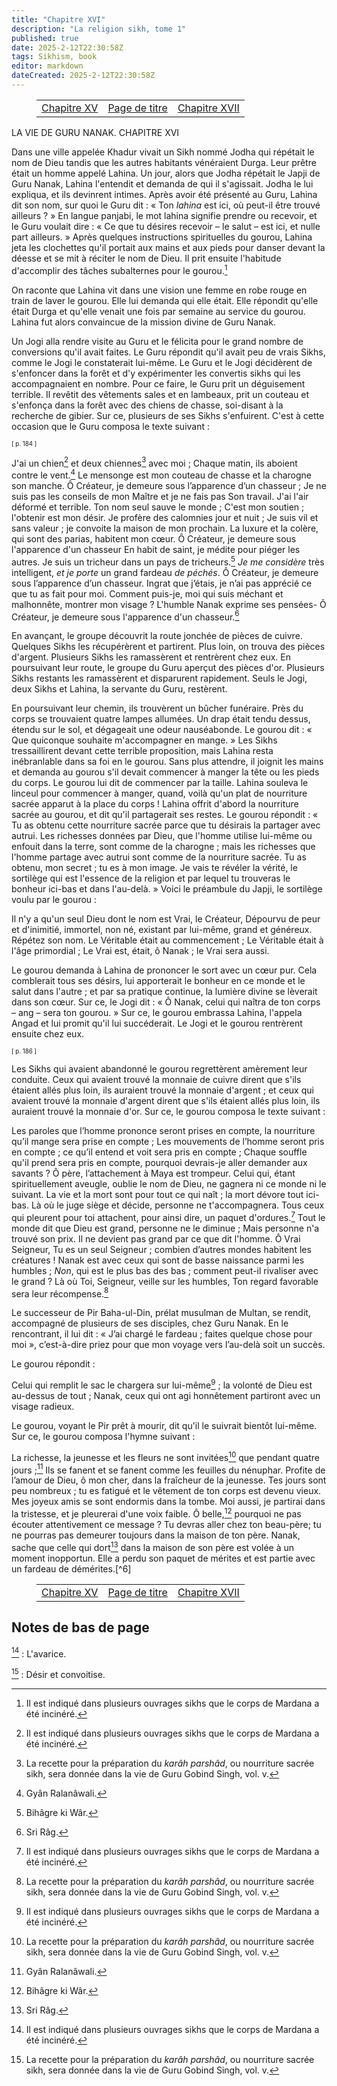 ```yaml
---
title: "Chapitre XVI"
description: "La religion sikh, tome 1"
published: true
date: 2025-2-12T22:30:58Z
tags: Sikhism, book
editor: markdown
dateCreated: 2025-2-12T22:30:58Z
---
```


<figure class="table chapter-navigator">
  <table>
    <tbody>
      <tr>
        <td>
        <a href="/fr/book/Sikhism/The_Sikh_Religion_Volume_1/Nanak_15">
          <span class="mdi mdi-arrow-left-drop-circle"></span><span class="pl-2">Chapitre XV</span>
        </a>
        </td>
        <td>
        <a href="/fr/book/Sikhism/The_Sikh_Religion_Volume_1">
          <span class="mdi mdi-book-open-variant"></span><span class="pl-2">Page de titre</span>
        </a>
        </td>
        <td>
        <a href="/fr/book/Sikhism/The_Sikh_Religion_Volume_1/Nanak_17">
          <span class="pr-2">Chapitre XVII</span><span class="mdi mdi-arrow-right-drop-circle"></span>
        </a>
        </td>
      </tr>
    </tbody>
  </table>
</figure>

LA VIE DE GURU NANAK. CHAPITRE XVI

Dans une ville appelée Khadur vivait un Sikh nommé Jodha qui répétait le nom de Dieu tandis que les autres habitants vénéraient Durga. Leur prêtre était un homme appelé Lahina. Un jour, alors que Jodha répétait le Japji de Guru Nanak, Lahina l'entendit et demanda de qui il s'agissait. Jodha le lui expliqua, et ils devinrent intimes. Après avoir été présenté au Guru, Lahina dit son nom, sur quoi le Guru dit : « Ton _lahina_ est ici, où peut-il être trouvé ailleurs ? » En langue panjabi, le mot lahina signifie prendre ou recevoir, et le Guru voulait dire : « Ce que tu désires recevoir – le salut – est ici, et nulle part ailleurs. » Après quelques instructions spirituelles du gourou, Lahina jeta les clochettes qu'il portait aux mains et aux pieds pour danser devant la déesse et se mit à réciter le nom de Dieu. Il prit ensuite l'habitude d'accomplir des tâches subalternes pour le gourou.[^1]

On raconte que Lahina vit dans une vision une femme en robe rouge en train de laver le gourou. Elle lui demanda qui elle était. Elle répondit qu'elle était Durga et qu'elle venait une fois par semaine au service du gourou. Lahina fut alors convaincue de la mission divine de Guru Nanak.

Un Jogi alla rendre visite au Guru et le félicita pour le grand nombre de conversions qu'il avait faites. Le Guru répondit qu'il avait peu de vrais Sikhs, comme le Jogi le constaterait lui-même. Le Guru et le Jogi décidèrent de s'enfoncer dans la forêt et d'y expérimenter les convertis sikhs qui les accompagnaient en nombre. Pour ce faire, le Guru prit un déguisement terrible. Il revêtit des vêtements sales et en lambeaux, prit un couteau et s'enfonça dans la forêt avec des chiens de chasse, soi-disant à la recherche de gibier. Sur ce, plusieurs de ses Sikhs s'enfuirent. C'est à cette occasion que le Guru composa le texte suivant :

<span id="p184"><sup><small>[ p. 184 ]</small></sup></span>

J'ai un chien[^1] et deux chiennes[^2] avec moi ;
Chaque matin, ils aboient contre le vent.[^3]
Le mensonge est mon couteau de chasse et la charogne son manche.
Ô Créateur, je demeure sous l’apparence d’un chasseur ;
Je ne suis pas les conseils de mon Maître et je ne fais pas Son travail.
J'ai l'air déformé et terrible.
Ton nom seul sauve le monde ;
C'est mon soutien ; l'obtenir est mon désir.
Je profère des calomnies jour et nuit ;
Je suis vil et sans valeur ; je convoite la maison de mon prochain.
La luxure et la colère, qui sont des parias, habitent mon cœur.
Ô Créateur, je demeure sous l'apparence d'un chasseur
En habit de saint, je médite pour piéger les autres.
Je suis un tricheur dans un pays de tricheurs.[^4]
_Je me considère_ très intelligent, _et je porte_ un grand fardeau _de péchés_.
Ô Créateur, je demeure sous l’apparence d’un chasseur.
Ingrat que j’étais, je n’ai pas apprécié ce que tu as fait pour moi.
Comment puis-je, moi qui suis méchant et malhonnête, montrer mon visage ?
L'humble Nanak exprime ses pensées-
Ô Créateur, je demeure sous l'apparence d'un chasseur.[^5]

En avançant, le groupe découvrit la route jonchée de pièces de cuivre. Quelques Sikhs les récupérèrent et partirent. Plus loin, on trouva des pièces d'argent. Plusieurs Sikhs les ramassèrent et rentrèrent chez eux. En poursuivant leur route, le groupe du Guru aperçut des pièces d'or. Plusieurs Sikhs restants les ramassèrent et disparurent rapidement. Seuls le Jogi, deux Sikhs et Lahina, la servante du Guru, restèrent.

En poursuivant leur chemin, ils trouvèrent un bûcher funéraire. Près du corps se trouvaient quatre lampes allumées. Un drap était tendu dessus, étendu sur le sol, et dégageait une odeur nauséabonde. Le gourou dit : « Que quiconque souhaite m'accompagner en mange. » Les Sikhs tressaillirent devant cette terrible proposition, mais Lahina resta inébranlable dans sa foi en le gourou. Sans plus attendre, il joignit les mains et demanda au gourou s'il devait commencer à manger la tête ou les pieds du corps. Le gourou lui dit de commencer par la taille. Lahina souleva le linceul pour commencer à manger, quand, voilà qu'un plat de nourriture sacrée apparut à la place du corps ! Lahina offrit d'abord la nourriture sacrée au gourou, et dit qu'il partagerait ses restes. Le gourou répondit : « Tu as obtenu cette nourriture sacrée parce que tu désirais la partager avec autrui. Les richesses données par Dieu, que l'homme utilise lui-même ou enfouit dans la terre, sont comme de la charogne ; mais les richesses que l'homme partage avec autrui sont comme de la nourriture sacrée. Tu as obtenu, mon secret ; tu es à mon image. Je vais te révéler la vérité, le sortilège qui est l'essence de la religion et par lequel tu trouveras le bonheur ici-bas et dans l'au-delà. » Voici le préambule du Japji, le sortilège voulu par le gourou :

Il n'y a qu'un seul Dieu dont le nom est Vrai, le Créateur,
Dépourvu de peur et d'inimitié, immortel, non né, existant par lui-même, grand et généreux. Répétez son nom.
Le Véritable était au commencement ; Le Véritable était à l'âge primordial ;
Le Vrai est, était, ô Nanak ; le Vrai sera aussi.

Le gourou demanda à Lahina de prononcer le sort avec un cœur pur. Cela comblerait tous ses désirs, lui apporterait le bonheur en ce monde et le salut dans l'autre ; et par sa pratique continue, la lumière divine se lèverait dans son cœur. Sur ce, le Jogi dit : « Ô Nanak, celui qui naîtra de ton corps – ang – sera ton gourou. » Sur ce, le gourou embrassa Lahina, l'appela Angad et lui promit qu'il lui succéderait. Le Jogi et le gourou rentrèrent ensuite chez eux.

<span id="p186"><sup><small>[ p. 186 ]</small></sup></span>

Les Sikhs qui avaient abandonné le gourou regrettèrent amèrement leur conduite. Ceux qui avaient trouvé la monnaie de cuivre dirent que s'ils étaient allés plus loin, ils auraient trouvé la monnaie d'argent ; et ceux qui avaient trouvé la monnaie d'argent dirent que s'ils étaient allés plus loin, ils auraient trouvé la monnaie d'or. Sur ce, le gourou composa le texte suivant :

Les paroles que l’homme prononce seront prises en compte, la nourriture qu’il mange sera prise en compte ;
Les mouvements de l’homme seront pris en compte ; ce qu’il entend et voit sera pris en compte ;
Chaque souffle qu'il prend sera pris en compte, pourquoi devrais-je aller demander aux savants ?
Ô père, l’attachement à Maya est trompeur.
Celui qui, étant spirituellement aveugle, oublie le nom de Dieu, ne gagnera ni ce monde ni le suivant.
La vie et la mort sont pour tout ce qui naît ; la mort dévore tout ici-bas.
Là où le juge siège et décide, personne ne t'accompagnera.
Tous ceux qui pleurent pour toi attachent, pour ainsi dire, un paquet d'ordures.[^1]
Tout le monde dit que Dieu est grand, personne ne le diminue ;
Mais personne n'a trouvé son prix. Il ne devient pas grand par ce que dit l'homme.
Ô Vrai Seigneur, Tu es un seul Seigneur ; combien d’autres mondes habitent les créatures !
Nanak est avec ceux qui sont de basse naissance parmi les humbles ;
_Non_, qui est le plus bas des bas ; comment peut-il rivaliser avec le grand ?
Là où Toi, Seigneur, veille sur les humbles, Ton regard favorable sera leur récompense.[^2]

Le successeur de Pir Baha-ul-Din, prélat musulman de Multan, se rendit, accompagné de plusieurs de ses disciples, chez Guru Nanak. En le rencontrant, il lui dit : « J’ai chargé le fardeau ; faites quelque chose pour moi », c’est-à-dire priez pour que mon voyage vers l’au-delà soit un succès.

Le gourou répondit :

Celui qui remplit le sac le chargera sur lui-même[^1] ; la volonté de Dieu est au-dessus de tout ;
Nanak, ceux qui ont agi honnêtement partiront avec un visage radieux.

Le gourou, voyant le Pir prêt à mourir, dit qu'il le suivrait bientôt lui-même. Sur ce, le gourou composa l'hymne suivant :

La richesse, la jeunesse et les fleurs ne sont invitées[^2] que pendant quatre jours ;[^3]
Ils se fanent et se fanent comme les feuilles du nénuphar.
Profite de l’amour de Dieu, ô mon cher, dans la fraîcheur de la jeunesse.
Tes jours sont peu nombreux ; tu es fatigué et le vêtement de ton corps est devenu vieux.
Mes joyeux amis se sont endormis dans la tombe.
Moi aussi, je partirai dans la tristesse, et je pleurerai d'une voix faible.
Ô belle,[^4] pourquoi ne pas écouter attentivement ce message ?
Tu devras aller chez ton beau-père; tu ne pourras pas demeurer toujours dans la maison de ton père.
Nanak, sache que celle qui dort[^5] dans la maison de son père est volée à un moment inopportun.
Elle a perdu son paquet de mérites et est partie avec un fardeau de démérites.[^6]

<figure class="table chapter-navigator">
  <table>
    <tbody>
      <tr>
        <td>
        <a href="/fr/book/Sikhism/The_Sikh_Religion_Volume_1/Nanak_15">
          <span class="mdi mdi-arrow-left-drop-circle"></span><span class="pl-2">Chapitre XV</span>
        </a>
        </td>
        <td>
        <a href="/fr/book/Sikhism/The_Sikh_Religion_Volume_1">
          <span class="mdi mdi-book-open-variant"></span><span class="pl-2">Page de titre</span>
        </a>
        </td>
        <td>
        <a href="/fr/book/Sikhism/The_Sikh_Religion_Volume_1/Nanak_17">
          <span class="pr-2">Chapitre XVII</span><span class="mdi mdi-arrow-right-drop-circle"></span>
        </a>
        </td>
      </tr>
    </tbody>
  </table>
</figure>

## Notes de bas de page

[^1]: Il est indiqué dans plusieurs ouvrages sikhs que le corps de Mardana a été incinéré.

[^2]: La recette pour la préparation du _karâh parshâd_, ou nourriture sacrée sikh, sera donnée dans la vie de Guru Gobind Singh, vol. v.

[^3]: Gyân Ralanâwali.

[^4]: Bihâgre ki Wâr.

[^1]: Un compte rendu plus complet de l'influence de Jodha sur Lahina sera donné dans la Vie de Guru Angad, Vol. II.

[^1] : L'avarice.

[^2] : Désir et convoitise.

[^3]: La ligne signifie que le désir et la convoitise appellent en vain le saint.

[^4]: Également traduit : Je suis un tricheur et je trompe le pays.

[^5]: Sri Râg.

[^1]: C'est-à-dire qu'ils pleurent en vain.

[^2]: Sri Rag.